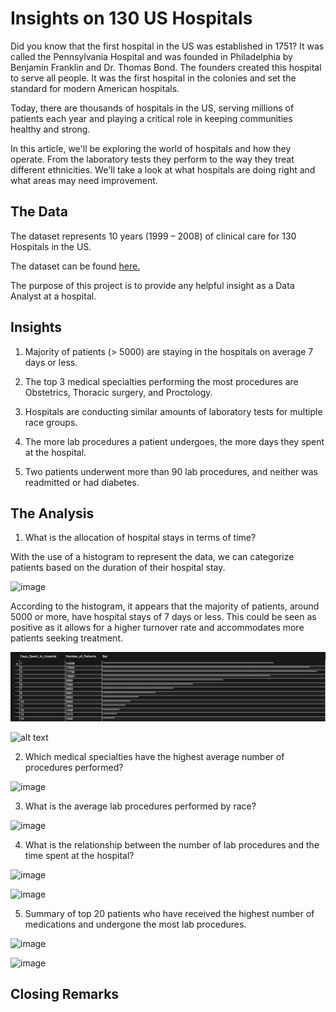 # Insights on 130 US Hospitals

Did you know that the first hospital in the US was established in 1751? It was called the Pennsylvania Hospital and was founded in Philadelphia by Benjamin Franklin and Dr. Thomas Bond. The founders created this hospital to serve all people. It was the first hospital in the colonies and set the standard for modern American hospitals. 

Today, there are thousands of hospitals in the US, serving millions of patients each year and playing a critical role in keeping communities healthy and strong.

In this article, we'll be exploring the world of hospitals and how they operate. From the laboratory tests they perform to the way they treat different ethnicities. We'll take a look at what hospitals are doing right and what areas may need improvement.

## The Data

The dataset represents 10 years (1999 – 2008) of clinical care for 130 Hospitals in the US. 
 
The dataset can be found [here.](https://www.kaggle.com/code/iabhishekofficial/prediction-on-hospital-readmission/data?select=diabetic_data.csv)

The purpose of this project is to provide any helpful insight as a Data Analyst at a hospital. 

## Insights

1.	Majority of patients (> 5000) are staying in the hospitals on average 7 days or less. 

2.	The top 3 medical specialties performing the most procedures are Obstetrics, Thoracic surgery, and Proctology. 

3.	Hospitals are conducting similar amounts of laboratory tests for multiple race groups.

4.	The more lab procedures a patient undergoes, the more days they spent at the hospital.

5.	Two patients underwent more than 90 lab procedures, and neither was readmitted or had diabetes.

## The Analysis

1.	What is the allocation of hospital stays in terms of time?

With the use of a histogram to represent the data, we can categorize patients based on the duration of their hospital stay.

![image](https://user-images.githubusercontent.com/120342460/216101986-28e52e55-9624-435b-804b-d2caeac23827.png)

According to the histogram, it appears that the majority of patients, around 5000 or more, have hospital stays of 7 days or less. This could be seen as positive as it allows for a higher turnover rate and accommodates more patients seeking treatment.

<img src="images/histogram.health.png?raw=true"/>

![alt text](histogram.health.png)

2. Which medical specialties have the highest average number of procedures performed?

![image](https://user-images.githubusercontent.com/120342460/216172738-3038a6cd-f385-4292-ba79-a339fdf9470f.png)


3. What is the average lab procedures performed by race?

![image](https://user-images.githubusercontent.com/120342460/216175463-2f684ca8-7d02-4188-88af-0afd923b42c3.png)

4.	What is the relationship between the number of lab procedures and the time spent at the hospital?

![image](https://user-images.githubusercontent.com/120342460/216786303-e1b8197c-be9a-4e7a-b74a-b03dd15669ff.png)

![image](https://user-images.githubusercontent.com/120342460/216785860-3cc318ed-beb3-4b02-b325-bf87863e2cb7.png)

5.	Summary of top 20 patients who have received the highest number of medications and undergone the most lab procedures.

![image](https://user-images.githubusercontent.com/120342460/216841711-45a5381e-83b7-4fb0-a0f4-0e2888469222.png)

![image](https://user-images.githubusercontent.com/120342460/216841719-860c95ec-10e2-4b85-9f3c-2929aed673ef.png)




## Closing Remarks




